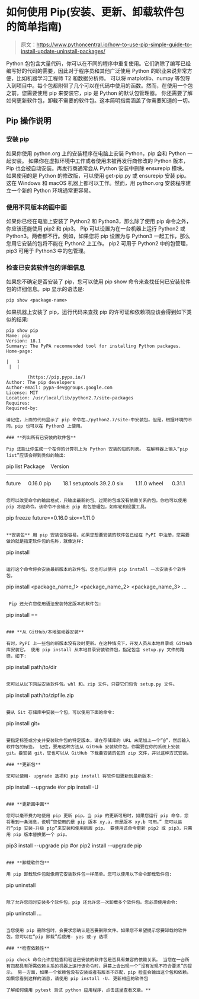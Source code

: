 # 如何使用 Pip(安装、更新、卸载软件包的简单指南)

> 原文：<https://www.pythoncentral.io/how-to-use-pip-simple-guide-to-install-update-uninstall-packages/>

Python 包包含大量代码，你可以在不同的程序中重复使用。它们消除了编写已经编写好的代码的需要，因此对于程序员和其他广泛使用 Python 的职业来说非常方便，比如机器学习工程师 T2 和数据分析师。 可以将 matplotlib、numpy 等包导入到项目中。每个包都附带了几个可以在代码中使用的函数。然而，在使用一个包之前，您需要使用 pip 来安装它，pip 是 Python 的默认包管理器。 你还需要了解如何更新软件包，卸载不需要的软件包。这本简明指南涵盖了你需要知道的一切。

## **Pip 操作说明**

### **安装 pip**

如果你使用 python.org 上的安装程序在电脑上安装 Python，pip 会和 Python 一起安装。 如果你在虚拟环境中工作或者使用未被再发行商修改的 Python 版本，Pip 也会被自动安装。再发行商通常会从 Python 安装中删除 ensurepip 模块。 如果使用的是 Python 的修改版，可以使用 get-pip.py 或 ensurepip 安装 pip。这在 Windows 和 macOS 机器上都可以工作。然而，用 python.org 安装程序建立一个新的 Python 环境通常更容易。

### **使用不同版本的画中画**

如果你已经在电脑上安装了 Python2 和 Python3，那么除了使用 pip 命令之外，你应该还能使用 pip2 和 pip3。 Pip 可以设置为在一台机器上运行 Python2 或 Python3。两者都不行。例如，如果您将 pip 设置为与 Python3 一起工作，那么您用它安装的包将不能在 Python2 上工作。 pip2 可用于 Python2 中的包管理，pip3 可用于 Python3 中的包管理。

### **检查已安装软件包的详细信息**

如果您不确定是否安装了 pip，您可以使用 pip show 命令来查找任何已安装软件包的详细信息。pip 显示的语法是:

```
pip show <package-name>
```

如果机器上安装了 pip，运行代码来查找 pip 的许可证和依赖项应该会得到如下类似的结果:

```
pip show pip
Name: pip
Version: 18.1
Summary: The PyPA recommended tool for installing Python packages.
Home-page: 

|   1   
 |  |

		(https://pip.pypa.io/)
Author: The pip developers
Author-email: pypa-dev@groups.google.com
License: MIT
Location: /usr/local/lib/python2.7/site-packages
Requires:
Required-by:

请记住，上面的代码显示了 pip 命令在…/python2.7/site-中安装包。但是，根据环境的不同，pip 也可以在 Python3 上使用。

### **列出所有已安装的软件包**

Pip 还能让你生成一个在你的计算机上为 Python 安装的包的列表。 在解释器上输入“pip list”应该会得到类似的输出:

```
pip list
Package    Version
---------- -------
future     0.16.0
pip        18.1
setuptools 39.2.0
six        1.11.0
wheel      0.31.1
```

您可以改变命令的输出格式，只输出最新的包、过期的包或没有依赖关系的包。你也可以使用 pip 冻结命令。该命令不会输出 pip 和包管理包，如车轮和设置工具。 

```
pip freeze
future==0.16.0
six==1.11.0
```

**安装包** 用 pip 安装包很容易。如果您想要安装的软件包已经在 PyPI 中注册，您需要做的就是指定软件包的名称，就像这样:

```
pip install <package-name>
```

运行这个命令将会安装最新版本的软件包。您也可以使用 pip install 一次安装多个软件包。

```
pip install <package_name_1> <package_name_2> <package_name_3> ...
```

 Pip 还允许您使用语法安装特定版本的软件包:

```
pip install <package-name>==<version>
```

### **从 GitHub/本地驱动器安装**

有时，PyPI 上一些包的新版本没有及时更新。在这种情况下，开发人员从本地目录或 GitHub 库安装它。 使用 pip install 从本地目录安装软件包，指定包含 setup.py 文件的路径，如下:

```
pip install path/to/dir
```

您可以从以下网站安装软件包。whl 和。zip 文件，只要它们包含 setup.py 文件。

```
pip install path/to/zipfile.zip
```

要从 Git 存储库中安装一个包，可以使用下面的命令:

```
pip install git+<repository-url>
```

要指定标签或分支并安装软件包的特定版本，请在存储库的 URL 末尾加上一个“@”，然后输入软件包的标签。 记住，要用这种方法从 GitHub 安装软件包，你需要在你的系统上安装 git。要安装 git，您也可以从 GitHub 下载要安装的包的 zip 文件，并以这种方式安装。

### **更新包**

您可以使用- upgrade 选项和 pip install 将软件包更新到最新版本:

```
pip install --upgrade <package-name>
#or
pip install -U <package-name>
```

### **更新画中画**

您可以毫不费力地使用 pip 更新 pip。当 pip 的更新可用时，如果您运行 pip 命令，您将看到一条消息，说明“您使用的是 pip 版本 xy.a，但是版本 xy.b 可用。” 您可以运行“pip 安装-升级 pip”来安装和使用新版 pip。 要使用该命令更新 pip2 或 pip3，只需用 pip 版本替换第一个 pip。

```
pip3 install --upgrade pip
#or
pip2 install --upgrade pip
```

### **卸载软件包**

用 pip 卸载软件包就像用它安装软件包一样简单。您可以使用以下命令卸载软件包:

```
pip uninstall <package-name>
```

除了允许您同时安装多个软件包，pip 还允许您一次卸载多个软件包。您必须使用命令:

```
pip uninstall <package-name1> <package-name2> <package-name3> ...
```

当您使用 pip 删除包时，会要求您确认是否要删除文件。如果您不希望提示您要卸载的软件包，您可以在“pip 卸载”后使用- yes 或-y 选项

### **检查依赖性**

pip check 命令允许您检查和验证已安装的软件包是否具有兼容的依赖关系。 当您在一台所有包都具有所需依赖关系的机器上运行该命令时，屏幕上会出现一个“没有发现不符合要求”的提示。 另一方面，如果一个依赖包没有安装或者有版本不匹配，pip 检查会输出这个包和依赖。如果您看到这样的消息，请使用 pip install -U. 更新相应的软件包

了解如何使用 pytest 测试 python 应用程序，点击这里查看文章。** 
```